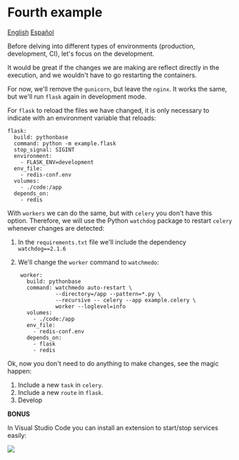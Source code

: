 # Fourth example

[English](README.en.md) [Español](README.es.md)

Before delving into different types of environments
(production, development, CI), let's focus on the
development.

It would be great if the changes we are making are
reflect directly in the execution, and we wouldn't have
to go restarting the containers.

For now, we'll remove the `gunicorn`, but leave
the `nginx`. It works the same, but we'll run
`flask` again in development mode.

For `flask` to reload the files we have
changed, it is only necessary to indicate with an environment variable that reloads: 

    flask:
      build: pythonbase
      command: python -m example.flask
      stop_signal: SIGINT
      environment:
        - FLASK_ENV=development
      env_file:
        - redis-conf.env
      volumes:
        - ./code:/app
      depends_on:
        - redis

With `workers` we can do the same, but with `celery`
you don't have this option. Therefore, we will use the
Python `watchdog` package to restart `celery`
whenever changes are detected: 

1. In the `requirements.txt` file we'll include the
    dependency `watchdog==2.1.6` 

2. We'll change the `worker` command to `watchmedo`: 

```
    worker:
      build: pythonbase
      command: watchmedo auto-restart \
               --directory=/app --pattern=*.py \
               --recursive -- celery --app example.celery \
               worker --loglevel=info
      volumes:
        - ./code:/app
      env_file:
        - redis-conf.env
      depends_on:
        - flask
        - redis
```

Ok, now you don't need to do anything to make changes, see the magic happen: 

1. Include a new `task` in `celery`. 
1. Include a new `route` in `flask`. 
1. Develop

**BONUS**

In Visual Studio Code you can install an extension to
start/stop services easily: 

![](vscode-docker-menu.png)